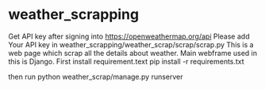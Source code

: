 # weather_scrapping
Get API key after signing into https://openweathermap.org/api
Please add Your API key in weather_scrapping/weather_scrap/scrap/scrap.py
This is a web page which scrap all the details about weather. Main webframe used in this is Django.
First install requirement.text 
  pip install -r requirements.txt

then run 
  python weather_scrap/manage.py runserver
